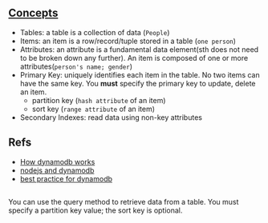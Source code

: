 ## [Concepts](http://docs.aws.amazon.com/amazondynamodb/latest/gettingstartedguide/quick-intro.html)
- Tables: a table is a collection of data (`People`)
- Items: an item is a row/record/tuple stored in a table (`one person`)
- Attributes: an attribute is a fundamental data element(sth does not need to be broken down any further). An item is composed of one or more attributes(`person's name; gender`)
- Primary Key: uniquely identifies each item in the table. No two items can have the same key. You **must** specify the primary key to update, delete an item.
    * partition key (`hash attribute` of an item)
    * sort key (`range attribute` of an item)
- Secondary Indexes: read data using non-key attributes

## Refs

- [How dynamodb works](http://docs.aws.amazon.com/amazondynamodb/latest/developerguide/HowItWorks.html)
- [nodejs and dynamodb](http://docs.aws.amazon.com/amazondynamodb/latest/gettingstartedguide/GettingStarted.NodeJs.html)
- [best practice for dynamodb](http://docs.aws.amazon.com/amazondynamodb/latest/developerguide/BestPractices.html)

##

You can use the query method to retrieve data from a table. You must specify a partition key value; the sort key is optional.